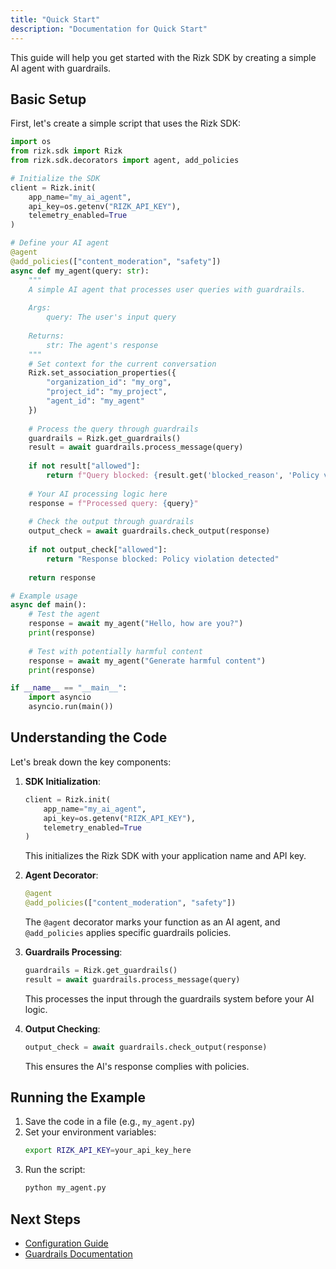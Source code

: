 ```yaml
---
title: "Quick Start"
description: "Documentation for Quick Start"
---
```


This guide will help you get started with the Rizk SDK by creating a simple AI agent with guardrails.

## Basic Setup

First, let's create a simple script that uses the Rizk SDK:

```python
import os
from rizk.sdk import Rizk
from rizk.sdk.decorators import agent, add_policies

# Initialize the SDK
client = Rizk.init(
    app_name="my_ai_agent",
    api_key=os.getenv("RIZK_API_KEY"),
    telemetry_enabled=True
)

# Define your AI agent
@agent
@add_policies(["content_moderation", "safety"])
async def my_agent(query: str):
    """
    A simple AI agent that processes user queries with guardrails.
    
    Args:
        query: The user's input query
        
    Returns:
        str: The agent's response
    """
    # Set context for the current conversation
    Rizk.set_association_properties({
        "organization_id": "my_org",
        "project_id": "my_project",
        "agent_id": "my_agent"
    })
    
    # Process the query through guardrails
    guardrails = Rizk.get_guardrails()
    result = await guardrails.process_message(query)
    
    if not result["allowed"]:
        return f"Query blocked: {result.get('blocked_reason', 'Policy violation')}"
    
    # Your AI processing logic here
    response = f"Processed query: {query}"
    
    # Check the output through guardrails
    output_check = await guardrails.check_output(response)
    
    if not output_check["allowed"]:
        return "Response blocked: Policy violation detected"
    
    return response

# Example usage
async def main():
    # Test the agent
    response = await my_agent("Hello, how are you?")
    print(response)
    
    # Test with potentially harmful content
    response = await my_agent("Generate harmful content")
    print(response)

if __name__ == "__main__":
    import asyncio
    asyncio.run(main())
```

## Understanding the Code

Let's break down the key components:

1. **SDK Initialization**:
   ```python
   client = Rizk.init(
       app_name="my_ai_agent",
       api_key=os.getenv("RIZK_API_KEY"),
       telemetry_enabled=True
   )
   ```
   This initializes the Rizk SDK with your application name and API key.

2. **Agent Decorator**:
   ```python
   @agent
   @add_policies(["content_moderation", "safety"])
   ```
   The `@agent` decorator marks your function as an AI agent, and `@add_policies` applies specific guardrails policies.

3. **Guardrails Processing**:
   ```python
   guardrails = Rizk.get_guardrails()
   result = await guardrails.process_message(query)
   ```
   This processes the input through the guardrails system before your AI logic.

4. **Output Checking**:
   ```python
   output_check = await guardrails.check_output(response)
   ```
   This ensures the AI's response complies with policies.

## Running the Example

1. Save the code in a file (e.g., `my_agent.py`)
2. Set your environment variables:
   ```bash
   export RIZK_API_KEY=your_api_key_here
   ```
3. Run the script:
   ```bash
   python my_agent.py
   ```

## Next Steps

- [Configuration Guide](./configuration)
- [Guardrails Documentation](../core-concepts/guardrails)
<!-- - [Telemetry Guide](../guides/using-telemetry) -->
<!-- - [Advanced Examples](../examples/advanced-guardrails)  -->